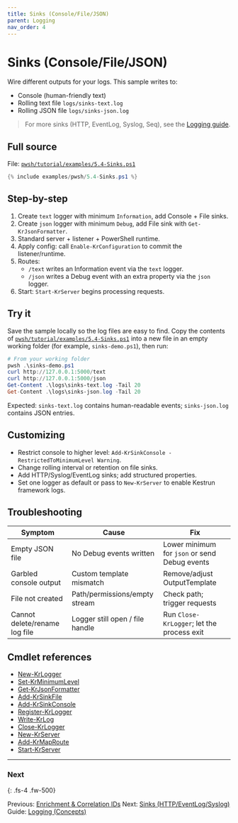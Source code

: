 ```yaml
---
title: Sinks (Console/File/JSON)
parent: Logging
nav_order: 4
---
```


# Sinks (Console/File/JSON)

Wire different outputs for your logs. This sample writes to:

- Console (human-friendly text)
- Rolling text file `logs/sinks-text.log`
- Rolling JSON file `logs/sinks-json.log`

> For more sinks (HTTP, EventLog, Syslog, Seq), see the [Logging guide](/guides/logging).

## Full source

File: [`pwsh/tutorial/examples/5.4-Sinks.ps1`][5.4-Sinks.ps1]

```powershell
{% include examples/pwsh/5.4-Sinks.ps1 %}
```

## Step-by-step

1. Create `text` logger with minimum `Information`, add Console + File sinks.
2. Create `json` logger with minimum `Debug`, add File sink with `Get-KrJsonFormatter`.
3. Standard server + listener + PowerShell runtime.
4. Apply config: call `Enable-KrConfiguration` to commit the listener/runtime.
5. Routes:
   - `/text` writes an Information event via the `text` logger.
   - `/json` writes a Debug event with an extra property via the `json` logger.
6. Start: `Start-KrServer` begins processing requests.

## Try it

Save the sample locally so the log files are easy to find. Copy the contents of
[`pwsh/tutorial/examples/5.4-Sinks.ps1`][5.4-Sinks.ps1] into a new file in an
empty working folder (for example, `sinks-demo.ps1`), then run:

```powershell
# From your working folder
pwsh .\sinks-demo.ps1
curl http://127.0.0.1:5000/text
curl http://127.0.0.1:5000/json
Get-Content .\logs\sinks-text.log -Tail 20
Get-Content .\logs\sinks-json.log -Tail 20
```

Expected: `sinks-text.log` contains human-readable events; `sinks-json.log` contains JSON entries.

## Customizing

- Restrict console to higher level: `Add-KrSinkConsole -RestrictedToMinimumLevel Warning`.
- Change rolling interval or retention on file sinks.
- Add HTTP/Syslog/EventLog sinks; add structured properties.
- Set one logger as default or pass to `New-KrServer` to enable Kestrun framework logs.

## Troubleshooting

| Symptom                       | Cause                           | Fix                                           |
|-------------------------------|---------------------------------|-----------------------------------------------|
| Empty JSON file               | No Debug events written         | Lower minimum for `json` or send Debug events |
| Garbled console output        | Custom template mismatch        | Remove/adjust OutputTemplate                  |
| File not created              | Path/permissions/empty stream   | Check path; trigger requests                  |
| Cannot delete/rename log file | Logger still open / file handle | Run `Close-KrLogger`; let the process exit    |

## Cmdlet references

- [New-KrLogger][New-KrLogger]
- [Set-KrMinimumLevel][Set-KrMinimumLevel]
- [Get-KrJsonFormatter][Get-KrJsonFormatter]
- [Add-KrSinkFile][Add-KrSinkFile]
- [Add-KrSinkConsole][Add-KrSinkConsole]
- [Register-KrLogger][Register-KrLogger]
- [Write-KrLog][Write-KrLog]
- [Close-KrLogger][Close-KrLogger]
- [New-KrServer][New-KrServer]
- [Add-KrMapRoute][Add-KrMapRoute]
- [Start-KrServer][Start-KrServer]

---

### Next

{: .fs-4 .fw-500}

Previous: [Enrichment & Correlation IDs](./3.Enrichment-Correlation-IDs)
Next: [Sinks (HTTP/EventLog/Syslog)](./5.Sinks-Advanced)
Guide: [Logging (Concepts)](/guides/logging)

[5.4-Sinks.ps1]: pwsh/tutorial/examples/5.4-Sinks.ps1
[New-KrLogger]: /pwsh/cmdlets/New-KrLogger
[Set-KrMinimumLevel]: /pwsh/cmdlets/Set-KrMinimumLevel
[Get-KrJsonFormatter]: /pwsh/cmdlets/Get-KrJsonFormatter
[Add-KrSinkFile]: /pwsh/cmdlets/Add-KrSinkFile
[Add-KrSinkConsole]: /pwsh/cmdlets/Add-KrSinkConsole
[Register-KrLogger]: /pwsh/cmdlets/Register-KrLogger
[Write-KrLog]: /pwsh/cmdlets/Write-KrLog
[Close-KrLogger]: /pwsh/cmdlets/Close-KrLogger
[New-KrServer]: /pwsh/cmdlets/New-KrServer
[Add-KrMapRoute]: /pwsh/cmdlets/Add-KrMapRoute
[Start-KrServer]: /pwsh/cmdlets/Start-KrServer
